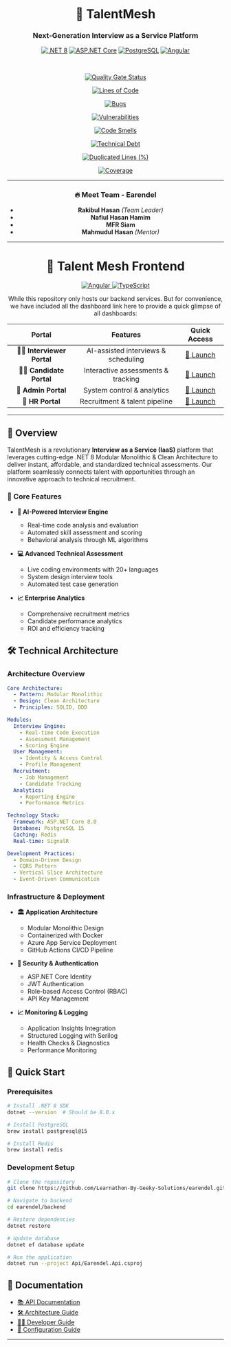 <div align="center">

# 🚀 TalentMesh

<h3>Next-Generation Interview as a Service Platform</h3>

[![.NET 8](https://img.shields.io/badge/.NET-8.0-512BD4?style=for-the-badge&logo=.net&logoColor=white)](https://dotnet.microsoft.com/download)
[![ASP.NET Core](https://img.shields.io/badge/ASP.NET-Core-purple?style=for-the-badge&logo=.net&logoColor=white)](https://dotnet.microsoft.com/apps/aspnet)
[![PostgreSQL](https://img.shields.io/badge/PostgreSQL-15-316192?style=for-the-badge&logo=postgresql&logoColor=white)](https://www.postgresql.org/)
[![Angular](https://img.shields.io/badge/Angular-17-DD0031?style=for-the-badge&logo=angular&logoColor=white)](https://angular.io)

<br>

[![Quality Gate Status](https://sonarcloud.io/api/project_badges/measure?project=Learnathon-By-Geeky-Solutions_earendel&metric=alert_status)](https://sonarcloud.io/summary/new_code?id=Learnathon-By-Geeky-Solutions_earendel)

[![Lines of Code](https://sonarcloud.io/api/project_badges/measure?project=Learnathon-By-Geeky-Solutions_earendel&metric=ncloc)](https://sonarcloud.io/summary/new_code?id=Learnathon-By-Geeky-Solutions_earendel)

[![Bugs](https://sonarcloud.io/api/project_badges/measure?project=Learnathon-By-Geeky-Solutions_earendel&metric=bugs)](https://sonarcloud.io/summary/new_code?id=Learnathon-By-Geeky-Solutions_earendel)

[![Vulnerabilities](https://sonarcloud.io/api/project_badges/measure?project=Learnathon-By-Geeky-Solutions_earendel&metric=vulnerabilities)](https://sonarcloud.io/summary/new_code?id=Learnathon-By-Geeky-Solutions_earendel)

[![Code Smells](https://sonarcloud.io/api/project_badges/measure?project=Learnathon-By-Geeky-Solutions_earendel&metric=code_smells)](https://sonarcloud.io/summary/new_code?id=Learnathon-By-Geeky-Solutions_earendel)

[![Technical Debt](https://sonarcloud.io/api/project_badges/measure?project=Learnathon-By-Geeky-Solutions_earendel&metric=sqale_index)](https://sonarcloud.io/summary/new_code?id=Learnathon-By-Geeky-Solutions_earendel)

[![Duplicated Lines (%)](https://sonarcloud.io/api/project_badges/measure?project=Learnathon-By-Geeky-Solutions_earendel&metric=duplicated_lines_density)](https://sonarcloud.io/summary/new_code?id=Learnathon-By-Geeky-Solutions_earendel)

[![Coverage](https://sonarcloud.io/api/project_badges/measure?project=Learnathon-By-Geeky-Solutions_earendel&metric=coverage)](https://sonarcloud.io/summary/new_code?id=Learnathon-By-Geeky-Solutions_earendel)

</div>

---

<div align="center">

### 🔥 Meet Team - Earendel

  <ul>
  <li><b>Rakibul Hasan</b> <i>(Team Leader)</i></li>
  <li><b>Nafiul Hasan Hamim</b> </li>
  <li><b>MFR Siam</b> </li>
  <li><b>Mahmudul Hasan</b> <i>(Mentor)</i></li>
  </ul>

</div>

---

<div align="center">

# 🌟 Talent Mesh Frontend

  <p align="center">
    <a href="https://angular.io">
      <img src="https://img.shields.io/badge/Angular-17.3.11-red.svg" alt="Angular">
    </a>
    <a href="https://www.typescriptlang.org/">
      <img src="https://img.shields.io/badge/TypeScript-5.2-blue.svg" alt="TypeScript">
    </a>
  </p>

</div>

<div align="center">

While this repository only hosts our backend services. But for convenience, we have included all the dashboard link here to provide a quick glimpse of all dashboards:

|          Portal           |              Features               |                                  Quick Access                                  |
| :-----------------------: | :---------------------------------: | :----------------------------------------------------------------------------: |
| 👨‍💼 **Interviewer Portal** | AI-assisted interviews & scheduling |  [🔗 Launch](https://talent-mesh-frontend.netlify.app/interviewer-dashboard)   |
|  👨‍💻 **Candidate Portal**  | Interactive assessments & tracking  |   [🔗 Launch](https://talent-mesh-frontend.netlify.app/candidate-dashboard)    |
|    👑 **Admin Portal**    |     System control & analytics      | [🔗 Launch](https://talent-mesh-frontend.netlify.app/admin-dashboard/overview) |
|     🏢 **HR Portal**      |    Recruitment & talent pipeline    |  [🔗 Launch](https://talent-mesh-frontend.netlify.app/hr-dashboard/overview)   |

</div>

---

## 🌟 Overview

TalentMesh is a revolutionary **Interview as a Service (IaaS)** platform that leverages cutting-edge .NET 8 Modular Monolithic & Clean Architecture to deliver instant, affordable, and standardized technical assessments. Our platform seamlessly connects talent with opportunities through an innovative approach to technical recruitment.

### 🎯 Core Features

- **🤖 AI-Powered Interview Engine**

  - Real-time code analysis and evaluation
  - Automated skill assessment and scoring
  - Behavioral analysis through ML algorithms

- **💻 Advanced Technical Assessment**

  - Live coding environments with 20+ languages
  - System design interview tools
  - Automated test case generation

- **📈 Enterprise Analytics**
  - Comprehensive recruitment metrics
  - Candidate performance analytics
  - ROI and efficiency tracking

## 🛠 Technical Architecture

### Architecture Overview

```yaml
Core Architecture:
  - Pattern: Modular Monolithic
  - Design: Clean Architecture
  - Principles: SOLID, DDD

Modules:
  Interview Engine:
    - Real-time Code Execution
    - Assessment Management
    - Scoring Engine
  User Management:
    - Identity & Access Control
    - Profile Management
  Recruitment:
    - Job Management
    - Candidate Tracking
  Analytics:
    - Reporting Engine
    - Performance Metrics

Technology Stack:
  Framework: ASP.NET Core 8.0
  Database: PostgreSQL 15
  Caching: Redis
  Real-time: SignalR

Development Practices:
  - Domain-Driven Design
  - CQRS Pattern
  - Vertical Slice Architecture
  - Event-Driven Communication
```

### Infrastructure & Deployment

- **🏛️ Application Architecture**

  - Modular Monolithic Design
  - Containerized with Docker
  - Azure App Service Deployment
  - GitHub Actions CI/CD Pipeline

- **🔐 Security & Authentication**

  - ASP.NET Core Identity
  - JWT Authentication
  - Role-based Access Control (RBAC)
  - API Key Management

- **📈 Monitoring & Logging**
  - Application Insights Integration
  - Structured Logging with Serilog
  - Health Checks & Diagnostics
  - Performance Monitoring

<!-- ## 📂 Project Structure -->

## 🚀 Quick Start

### Prerequisites

```bash
# Install .NET 8 SDK
dotnet --version  # Should be 8.0.x

# Install PostgreSQL
brew install postgresql@15

# Install Redis
brew install redis
```

### Development Setup

```bash
# Clone the repository
git clone https://github.com/Learnathon-By-Geeky-Solutions/earendel.git

# Navigate to backend
cd earendel/backend

# Restore dependencies
dotnet restore

# Update database
dotnet ef database update

# Run the application
dotnet run --project Api/Earendel.Api.csproj
```

## 📐 Documentation

- [📚 API Documentation](https://api.earendel.dev/swagger)
- [🛠 Architecture Guide](docs/architecture.md)
- [👨‍💻 Developer Guide](docs/development.md)
- [🔧 Configuration Guide](docs/configuration.md)

---
